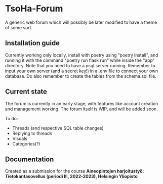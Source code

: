 # TsoHa-Forum

A generic web forum which will possibly be later modified to have a theme of some sort.

## Installation guide

Currently working only locally, install with poetry using "poetry install", and running it with the command "poetry run flask run" while inside the "app" directory. Note that you need to have a psql server running. Remember to input your own server (and a secret key!) in a .env file to connect your own database. Do also remember to create the tables from the schema.sql file.

## Current state

The forum is currently in an early stage, with features like account creation and management working. The forum itself is WIP, and will be added soon.

To do:

- Threads (and respective SQL table changes)
- Replying to threads
- Visuals
- Categories(?)



## Documentation



Created as a submission for the course **Aineopintojen harjoitustyö: Tietokantasovellus (periodi III, 2022-2023), Helsingin Yliopisto**
